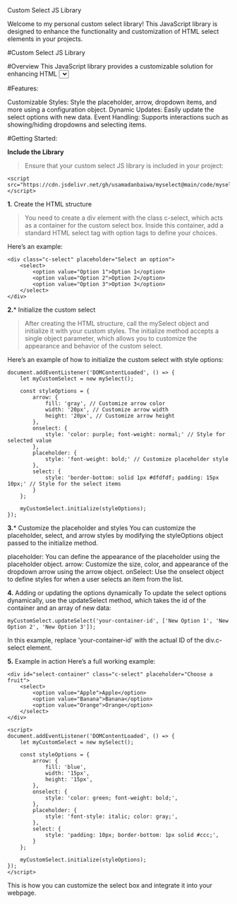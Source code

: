 Custom Select JS Library

Welcome to my personal custom select library! This JavaScript library is designed to enhance the functionality and customization of HTML select elements in your projects. 



#Custom Select JS Library

#Overview
This JavaScript library provides a customizable solution for enhancing HTML <select> elements. It allows you to create stylish, functional, and interactive custom select dropdowns with extensive styling options.

#Features:

  Customizable Styles: Style the placeholder, arrow, dropdown items, and more using a configuration object.
  Dynamic Updates: Easily update the select options with new data.
  Event Handling: Supports interactions such as showing/hiding dropdowns and selecting items.

#Getting Started:

**Include the Library**

> Ensure that your custom select JS library is included in your project:

```
<script src="https://cdn.jsdelivr.net/gh/usamadanbaiwa/myselect@main/code/myselect.min.js"></script>

```

**1.** Create the HTML structure

> You need to create a div element with the class c-select, which acts as a container for the custom select box. Inside this container, add a standard HTML select tag with option tags to define your choices.

Here’s an example:

```
<div class="c-select" placeholder="Select an option">
    <select>
        <option value="Option 1">Option 1</option>
        <option value="Option 2">Option 2</option>
        <option value="Option 3">Option 3</option>
    </select>
</div>

```

**2.*** Initialize the custom select
> After creating the HTML structure, call the mySelect object and initialize it with your custom styles. The initialize method accepts a single object parameter, which allows you to customize the appearance and behavior of the custom select.

Here’s an example of how to initialize the custom select with style options:

```
document.addEventListener('DOMContentLoaded', () => {
    let myCustomSelect = new mySelect();
    
    const styleOptions = {
        arrow: {
            fill: 'gray', // Customize arrow color
            width: '20px', // Customize arrow width
            height: '20px', // Customize arrow height
        },
        onselect: {
            style: 'color: purple; font-weight: normal;' // Style for selected value
        },
        placeholder: {
            style: 'font-weight: bold;' // Customize placeholder style
        },
        select: {
            style: 'border-bottom: solid 1px #dfdfdf; padding: 15px 10px;' // Style for the select items
        }
    };
    
    myCustomSelect.initialize(styleOptions);
});

```

**3.*** Customize the placeholder and styles
 You can customize the placeholder, select, and arrow styles by modifying the styleOptions object passed to the initialize method.

placeholder: You can define the appearance of the placeholder using the placeholder object.
arrow: Customize the size, color, and appearance of the dropdown arrow using the arrow object.
onSelect: Use the onselect object to define styles for when a user selects an item from the list.


**4.** Adding or updating the options dynamically
To update the select options dynamically, use the updateSelect method, which takes the id of the container and an array of new data:

```
myCustomSelect.updateSelect('your-container-id', ['New Option 1', 'New Option 2', 'New Option 3']);

```

In this example, replace 'your-container-id' with the actual ID of the div.c-select element.

**5.** Example in action
Here’s a full working example:

```
<div id="select-container" class="c-select" placeholder="Choose a fruit">
    <select>
        <option value="Apple">Apple</option>
        <option value="Banana">Banana</option>
        <option value="Orange">Orange</option>
    </select>
</div>

<script>
document.addEventListener('DOMContentLoaded', () => {
    let myCustomSelect = new mySelect();
    
    const styleOptions = {
        arrow: {
            fill: 'blue',
            width: '15px',
            height: '15px',
        },
        onselect: {
            style: 'color: green; font-weight: bold;',
        },
        placeholder: {
            style: 'font-style: italic; color: gray;',
        },
        select: {
            style: 'padding: 10px; border-bottom: 1px solid #ccc;',
        }
    };
    
    myCustomSelect.initialize(styleOptions);
});
</script>

```
This is how you can customize the select box and integrate it into your webpage.


